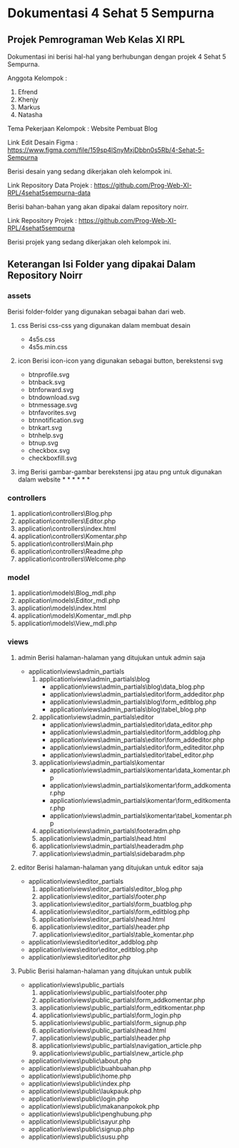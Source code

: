 # Dokumentasi 4 Sehat 5 Sempurna

## Projek Pemrograman Web Kelas XI RPL

Dokumentasi ini berisi hal-hal yang berhubungan dengan projek 4 Sehat 5 Sempurna.

Anggota Kelompok :

1. Efrend
2. Khenjy
3. Markus
4. Natasha

Tema Pekerjaan Kelompok : Website Pembuat Blog

Link Edit Desain Figma : <https://www.figma.com/file/159sp4lSnyMxjDbbn0s5Rb/4-Sehat-5-Sempurna>

Berisi desain yang sedang dikerjakan oleh kelompok ini.

Link Repository Data Projek : <https://github.com/Prog-Web-XI-RPL/4sehat5sempurna-data>

Berisi bahan-bahan yang akan dipakai dalam repository noirr.

Link Repository Projek : <https://github.com/Prog-Web-XI-RPL/4sehat5sempurna>

Berisi projek yang sedang dikerjakan oleh kelompok ini.

## Keterangan Isi Folder yang dipakai Dalam Repository Noirr

### assets

Berisi folder-folder yang digunakan sebagai bahan dari web.

1. css
   Berisi css-css yang digunakan dalam membuat desain
   - 4s5s.css
   - 4s5s.min.css

2. icon
   Berisi icon-icon yang digunakan sebagai button, berekstensi svg
   - btnprofile.svg
   - btnback.svg
   - btnforward.svg
   - btndownload.svg
   - btnmessage.svg
   - btnfavorites.svg
   - btnnotification.svg
   - btnkart.svg
   - btnhelp.svg
   - btnup.svg
   - checkbox.svg
   - checkboxfill.svg

3. img
   Berisi gambar-gambar berekstensi jpg atau png untuk digunakan dalam website \* \* \* \* \* \*

### controllers

1. application\controllers\Blog.php
2. application\controllers\Editor.php
3. application\controllers\index.html
4. application\controllers\Komentar.php
5. application\controllers\Main.php
6. application\controllers\Readme.php
7. application\controllers\Welcome.php

### model

1. application\models\Blog_mdl.php
2. application\models\Editor_mdl.php
3. application\models\index.html
4. application\models\Komentar_mdl.php
5. application\models\View_mdl.php

### views

1. admin
   Berisi halaman-halaman yang ditujukan untuk admin saja
   - application\views\admin\_partials
      1. application\views\admin\_partials\blog
         - application\views\admin\_partials\blog\data_blog.php
         - application\views\admin\_partials\editor\form_addeditor.php
         - application\views\admin\_partials\blog\form_editblog.php
         - application\views\admin\_partials\blog\tabel_blog.php
      2. application\views\admin\_partials\editor
         - application\views\admin\_partials\editor\data_editor.php
         - application\views\admin\_partials\editor\form_addblog.php
         - application\views\admin\_partials\editor\form_addeditor.php
         - application\views\admin\_partials\editor\form_editeditor.php
         - application\views\admin\_partials\editor\tabel_editor.php
      3. application\views\admin\_partials\komentar
         - application\views\admin\_partials\komentar\data_komentar.php
         - application\views\admin\_partials\komentar\form_addkomentar.php
         - application\views\admin\_partials\komentar\form_editkomentar.php
         - application\views\admin\_partials\komentar\tabel_komentar.php
      4. application\views\admin\_partials\footeradm.php
      5. application\views\admin\_partials\head.html
      6. application\views\admin\_partials\headeradm.php
      7. application\views\admin\_partials\sidebaradm.php

2. editor
   Berisi halaman-halaman yang ditujukan untuk editor saja
   - application\views\editor\_partials
      1. application\views\editor\_partials\editor_blog.php
      2. application\views\editor\_partials\footer.php
      3. application\views\editor\_partials\form_buatblog.php
      4. application\views\editor\_partials\form_editblog.php
      5. application\views\editor\_partials\head.html
      6. application\views\editor\_partials\header.php
      7. application\views\editor\_partials\table_komentar.php
   - application\views\editor\editor_addblog.php
   - application\views\editor\editor_editblog.php
   - application\views\editor\editor.php

3. Public
   Berisi halaman-halaman yang ditujukan untuk publik
   - application\views\public\_partials
      1. application\views\public\_partials\footer.php
      2. application\views\public\_partials\form_addkomentar.php
      3. application\views\public\_partials\form_editkomentar.php
      4. application\views\public\_partials\form_login.php
      5. application\views\public\_partials\form_signup.php
      6. application\views\public\_partials\head.html
      7. application\views\public\_partials\header.php
      8. application\views\public\_partials\navigation_article.php
      9. application\views\public\_partials\new_article.php
   - application\views\public\about.php
   - application\views\public\buahbuahan.php
   - application\views\public\home.php
   - application\views\public\index.php
   - application\views\public\laukpauk.php
   - application\views\public\login.php
   - application\views\public\makananpokok.php
   - application\views\public\penghubung.php
   - application\views\public\sayur.php
   - application\views\public\signup.php
   - application\views\public\susu.php
